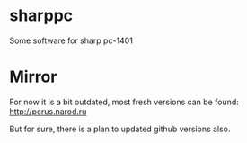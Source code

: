# sharppc
Some software for sharp pc-1401

# Mirror
For now it is a bit outdated, most fresh versions can be found: http://pcrus.narod.ru

But for sure, there is a plan to updated github versions also.
